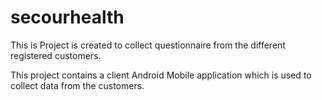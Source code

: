 # secourhealth
This is Project is created to collect questionnaire from the different registered customers.

This project contains a client Android Mobile application which is used to collect data from the customers.
